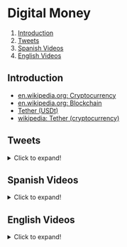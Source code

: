# Digital Money

1. [Introduction](#introduction)
2. [Tweets](#tweets)
3. [Spanish Videos](#spanish-videos)
4. [English Videos](#english-videos)

## Introduction

- [en.wikipedia.org: Cryptocurrency](https://en.wikipedia.org/wiki/Cryptocurrency)
- [en.wikipedia.org: Blockchain](https://en.wikipedia.org/wiki/Blockchain)
- [Tether (USDt)](https://tether.to/)
- [wikipedia: Tether (cryptocurrency)](https://en.wikipedia.org/wiki/Tether_(cryptocurrency))

## Tweets

<details>
  <summary>Click to expand!</summary>

<center>
<blockquote class="twitter-tweet"><p lang="en" dir="ltr">OK fine. But then let me tell you what cryptocurrencies are!<br><br>Here is my public answer to Christine Lagarde <a href="https://twitter.com/Lagarde?ref_src=twsrc%5Etfw">@Lagarde</a><br><br>Retweet if you agree! <a href="https://t.co/2ggx3dssNq">pic.twitter.com/2ggx3dssNq</a></p>&mdash; CTO Larsson 💙💛 cto.eth (@ctoLarsson) <a href="https://twitter.com/ctoLarsson/status/1439232410101731335?ref_src=twsrc%5Etfw">September 18, 2021</a></blockquote> <script async src="https://platform.twitter.com/widgets.js" charset="utf-8"></script>

<blockquote class="twitter-tweet"><p lang="en" dir="ltr">A SWIFT payment takes 2-5 days to settle.<br><br>A crypto transaction usually does not take more than a few minutes up to an hour.<br><br>I prefer to get and send my money faster.<br><br>It&#39;s sometimes that simple.</p>&mdash; Oliver Jumpertz (@oliverjumpertz) <a href="https://twitter.com/oliverjumpertz/status/1439234675805986816?ref_src=twsrc%5Etfw">September 18, 2021</a></blockquote> <script async src="https://platform.twitter.com/widgets.js" charset="utf-8"></script>

<blockquote class="twitter-tweet"><p lang="en" dir="ltr">Crypto is a systemic shock that’ll make society more equal.<br><br>Rising inequality is an inevitable feature of capitalism. But like all systemic shocks through history, the rise of crypto’ll help reset wealth distribution. <br><br>Here’s why &amp; what it means for your own wealth strategy 👇</p>&mdash; Tascha (@RealNatashaChe) <a href="https://twitter.com/RealNatashaChe/status/1444014735716851714?ref_src=twsrc%5Etfw">October 1, 2021</a></blockquote> <script async src="https://platform.twitter.com/widgets.js" charset="utf-8"></script>

<blockquote class="twitter-tweet tw-align-center" data-lang="es"><p lang="en" dir="ltr">Blockchain: A new hope, or just hype? <a href="https://t.co/VsDcQShJEo">https://t.co/VsDcQShJEo</a> <a href="https://twitter.com/hashtag/technology?src=hash">#technology</a> <a href="https://t.co/bi3QPWbFrP">pic.twitter.com/bi3QPWbFrP</a></p>&mdash; World Economic Forum (@wef) <a href="https://twitter.com/wef/status/830474483647578112">11 de febrero de 2017</a></blockquote>
<script async src="//platform.twitter.com/widgets.js" charset="utf-8"></script>

<blockquote class="twitter-tweet"><p lang="en" dir="ltr">What are the skills needed to become a <a href="https://twitter.com/hashtag/blockchain?src=hash&amp;ref_src=twsrc%5Etfw">#blockchain</a> expert <a href="https://twitter.com/hashtag/Python?src=hash&amp;ref_src=twsrc%5Etfw">#Python</a> <a href="https://twitter.com/hashtag/DataScientist?src=hash&amp;ref_src=twsrc%5Etfw">#DataScientist</a> <a href="https://twitter.com/hashtag/BigData?src=hash&amp;ref_src=twsrc%5Etfw">#BigData</a> <a href="https://twitter.com/hashtag/Analytics?src=hash&amp;ref_src=twsrc%5Etfw">#Analytics</a> <a href="https://twitter.com/hashtag/DataScience?src=hash&amp;ref_src=twsrc%5Etfw">#DataScience</a> <a href="https://twitter.com/hashtag/AI?src=hash&amp;ref_src=twsrc%5Etfw">#AI</a> <a href="https://twitter.com/hashtag/IIoT?src=hash&amp;ref_src=twsrc%5Etfw">#IIoT</a> <a href="https://twitter.com/hashtag/PyTorch?src=hash&amp;ref_src=twsrc%5Etfw">#PyTorch</a> <a href="https://twitter.com/hashtag/RStats?src=hash&amp;ref_src=twsrc%5Etfw">#RStats</a> <a href="https://twitter.com/hashtag/TensorFlow?src=hash&amp;ref_src=twsrc%5Etfw">#TensorFlow</a> <a href="https://twitter.com/hashtag/JavaScript?src=hash&amp;ref_src=twsrc%5Etfw">#JavaScript</a> <a href="https://twitter.com/hashtag/ReactJS?src=hash&amp;ref_src=twsrc%5Etfw">#ReactJS</a> <a href="https://twitter.com/hashtag/CloudComputing?src=hash&amp;ref_src=twsrc%5Etfw">#CloudComputing</a> <a href="https://twitter.com/hashtag/Serverless?src=hash&amp;ref_src=twsrc%5Etfw">#Serverless</a> <a href="https://twitter.com/hashtag/Linux?src=hash&amp;ref_src=twsrc%5Etfw">#Linux</a> <a href="https://twitter.com/hashtag/Coding?src=hash&amp;ref_src=twsrc%5Etfw">#Coding</a> <a href="https://twitter.com/hashtag/100DaysofCode?src=hash&amp;ref_src=twsrc%5Etfw">#100DaysofCode</a> <a href="https://twitter.com/hashtag/ML?src=hash&amp;ref_src=twsrc%5Etfw">#ML</a> <a href="https://twitter.com/hashtag/programming?src=hash&amp;ref_src=twsrc%5Etfw">#programming</a> <a href="https://twitter.com/hashtag/flutter?src=hash&amp;ref_src=twsrc%5Etfw">#flutter</a> <a href="https://twitter.com/hashtag/golang?src=hash&amp;ref_src=twsrc%5Etfw">#golang</a> <a href="https://twitter.com/hashtag/DL?src=hash&amp;ref_src=twsrc%5Etfw">#DL</a> <a href="https://twitter.com/hashtag/Jupyter?src=hash&amp;ref_src=twsrc%5Etfw">#Jupyter</a> <a href="https://t.co/8ZeoRrkFrs">pic.twitter.com/8ZeoRrkFrs</a></p>&mdash; Syeda Sheraj Ali (@Sheraj99) <a href="https://twitter.com/Sheraj99/status/1483245503357853703?ref_src=twsrc%5Etfw">January 18, 2022</a></blockquote> <script async src="https://platform.twitter.com/widgets.js" charset="utf-8"></script>

<blockquote class="twitter-tweet"><p lang="en" dir="ltr">🔲Blockchain in many languages<br><br>Here are some repos on GitHub to check a simple blockchain implementation for:<br><br>JavaScript → Savjee/SavjeeCoin<br>Python → satwikkansal/python_blockchain_app<br>Go → Jeiwan/blockchain_go<br>PHP → akondas/php-blockchain<br>Java → Will1229/Blockchain<br><br>↓</p>&mdash; Francesco Ciulla (@FrancescoCiull4) <a href="https://twitter.com/FrancescoCiull4/status/1487662978270994435?ref_src=twsrc%5Etfw">January 30, 2022</a></blockquote> <script async src="https://platform.twitter.com/widgets.js" charset="utf-8"></script>
</center>
</details>

## Spanish Videos

<details>
  <summary>Click to expand!</summary>

<center>
<!-- Bitcoin: el milagro de una moneda de la nada -->
<div class="container">
<iframe width="560" height="315" src="https://www.youtube.com/embed/DtbeVa6PH58?rel=0" frameborder="0" allowfullscreen class="video"></iframe>
</div>
</br>

<!-- Keiser report en español -->
<div class="container">
<iframe width="560" height="315" src="https://www.youtube.com/embed/UWfzb0l1jV4?start=528" frameborder="0" allowfullscreen class="video"></iframe>
</div>
<br/>
</center>
</details>

## English Videos

<details>
  <summary>Click to expand!</summary>

<center>
<!-- Keiser report en inglés -->
<iframe width="560" height="315" src="https://www.youtube.com/embed/meFsjKJdqwg?start=515" frameborder="0" allowfullscreen class="video"></iframe>
</center>
</details>
